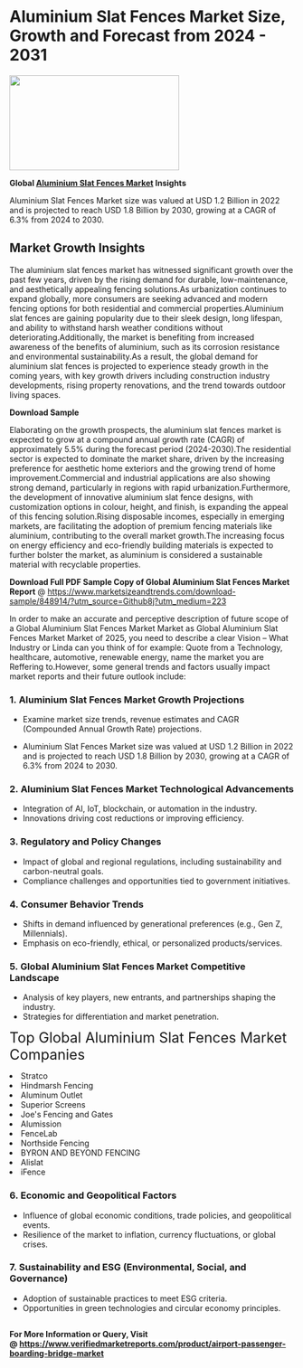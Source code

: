 <H1>Aluminium Slat Fences Market Size, Growth and Forecast from 2024 - 2031</H1><img class="aligncenter size-medium wp-image-584254" src="https://thirdeyenews.in/wp-content/uploads/2024/09/Global-Market-Research-300x168.jpeg" alt="" width="300" height="168" /><p><strong>Global&nbsp;<a href="https://www.marketsizeandtrends.com/download-sample/848914/?utm_source=Github8j?utm_medium=223">Aluminium Slat Fences Market</a> Insights</strong></p><p>Aluminium Slat Fences Market size was valued at USD 1.2 Billion in 2022 and is projected to reach USD 1.8 Billion by 2030, growing at a CAGR of 6.3% from 2024 to 2030.</p><p><h2>Market Growth Insights</h2> <p>The aluminium slat fences market has witnessed significant growth over the past few years, driven by the rising demand for durable, low-maintenance, and aesthetically appealing fencing solutions.As urbanization continues to expand globally, more consumers are seeking advanced and modern fencing options for both residential and commercial properties.Aluminium slat fences are gaining popularity due to their sleek design, long lifespan, and ability to withstand harsh weather conditions without deteriorating.Additionally, the market is benefiting from increased awareness of the benefits of aluminium, such as its corrosion resistance and environmental sustainability.As a result, the global demand for aluminium slat fences is projected to experience steady growth in the coming years, with key growth drivers including construction industry developments, rising property renovations, and the trend towards outdoor living spaces.</p> <p><strong>Download Sample</strong></p> <p>Elaborating on the growth prospects, the aluminium slat fences market is expected to grow at a compound annual growth rate (CAGR) of approximately 5.5% during the forecast period (2024-2030).The residential sector is expected to dominate the market share, driven by the increasing preference for aesthetic home exteriors and the growing trend of home improvement.Commercial and industrial applications are also showing strong demand, particularly in regions with rapid urbanization.Furthermore, the development of innovative aluminium slat fence designs, with customization options in colour, height, and finish, is expanding the appeal of this fencing solution.Rising disposable incomes, especially in emerging markets, are facilitating the adoption of premium fencing materials like aluminium, contributing to the overall market growth.The increasing focus on energy efficiency and eco-friendly building materials is expected to further bolster the market, as aluminium is considered a sustainable material with recyclable properties.</p> <p><span class=""><strong>Download Full PDF Sample Copy of Global Aluminium Slat Fences Market Report</strong> @ <a href="https://www.marketsizeandtrends.com/download-sample/848914/?utm_source=Github8j?utm_medium=223" target="_blank">https://www.marketsizeandtrends.com/download-sample/848914/?utm_source=Github8j?utm_medium=223</a></span></p><p>In order to make an accurate and perceptive description of future scope of a Global&nbsp;Aluminium Slat Fences Market Market as Global&nbsp;Aluminium Slat Fences Market Market of 2025, you need to describe a clear Vision &ndash; What Industry or Linda can you think of for example: Quote from a Technology, healthcare, automotive, renewable energy, name the market you are Reffering to.However, some general trends and factors usually impact market reports and their future outlook include:</p><h3>1.&nbsp;<strong>Aluminium Slat Fences Market Growth Projections</strong></h3><ul><li>Examine market size trends, revenue estimates and CAGR (Compounded Annual Growth Rate) projections.</li><li><p>Aluminium Slat Fences Market size was valued at USD 1.2 Billion in 2022 and is projected to reach USD 1.8 Billion by 2030, growing at a CAGR of 6.3% from 2024 to 2030.</p></li></ul><h3>2.&nbsp;<strong>Aluminium Slat Fences Market Technological Advancements</strong></h3><ul><li>Integration of AI, IoT, blockchain, or automation in the industry.</li><li>Innovations driving cost reductions or improving efficiency.</li></ul><h3>3.&nbsp;<strong>Regulatory and Policy Changes</strong></h3><ul><li>Impact of global and regional regulations, including sustainability and carbon-neutral goals.</li><li>Compliance challenges and opportunities tied to government initiatives.</li></ul><h3>4.&nbsp;<strong>Consumer Behavior Trends</strong></h3><ul><li>Shifts in demand influenced by generational preferences (e.g., Gen Z, Millennials).</li><li>Emphasis on eco-friendly, ethical, or personalized products/services.</li></ul><h3>5.&nbsp;<strong>Global Aluminium Slat Fences Market Competitive Landscape</strong></h3><ul><li>Analysis of key players, new entrants, and partnerships shaping the industry.</li><li>Strategies for differentiation and market penetration.</li></ul><p data-pm-slice="1 1 []"><span style="color: inherit; font-family: inherit; font-size: 25px;">Top Global Aluminium Slat Fences Market Companies</span></p><div class="" data-test-id=""><p><li>Stratco</li><li> Hindmarsh Fencing</li><li> Aluminum Outlet</li><li> Superior Screens</li><li> Joe's Fencing and Gates</li><li> Alumission</li><li> FenceLab</li><li> Northside Fencing</li><li> BYRON AND BEYOND FENCING</li><li> Alislat</li><li> iFence</li></p></div><h3>6.&nbsp;<strong>Economic and Geopolitical Factors</strong></h3><ul><li>Influence of global economic conditions, trade policies, and geopolitical events.</li><li>Resilience of the market to inflation, currency fluctuations, or global crises.</li></ul><h3>7.&nbsp;<strong>Sustainability and ESG (Environmental, Social, and Governance)</strong></h3><ul><li>Adoption of sustainable practices to meet ESG criteria.</li><li>Opportunities in green technologies and circular economy principles.</li></ul><h2><strong style="font-size: 14px;">For More Information or Query, Visit @&nbsp;</strong><a style="background-color: #ffffff; font-size: 14px;" href="https://www.marketsizeandtrends.com/report/aluminium-slat-fences-market/" target="_blank">https://www.verifiedmarketreports.com/product/airport-passenger-boarding-bridge-market</a></h2>